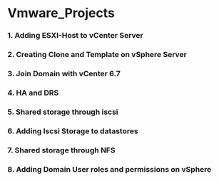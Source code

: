 # Vmware_Projects

### 1. Adding ESXI-Host to vCenter Server
### 2. Creating Clone and Template on vSphere Server
### 3. Join Domain with vCenter 6.7
### 4. HA and DRS
### 5. Shared storage through iscsi
### 6. Adding Iscsi Storage to datastores
### 7. Shared storage through NFS
### 8. Adding Domain User roles and permissions on vSphere
